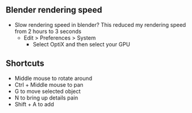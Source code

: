 
## Blender rendering speed
- Slow rendering speed in blender? This reduced my rendering speed from 2 hours to 3 seconds
  - Edit > Preferences > System
    - Select OptiX and then select your GPU
  
## Shortcuts
- Middle mouse to rotate around
- Ctrl + Middle mouse to pan
- G to move selected object
- N to bring up details pain
- Shift + A to add
